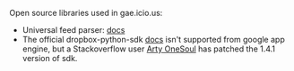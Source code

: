 Open source libraries used in gae.icio.us:
- Universal feed parser: [docs](http://packages.python.org/feedparser)
-  The official dropbox-python-sdk [docs](https://www.dropbox.com/static/developers/dropbox-python-sdk-1.5.1-docs/) isn't supported from google app engine, but a Stackoverflow user [Arty OneSoul](http://stackoverflow.com/a/10264127/386935) has patched the 1.4.1 version of sdk.
